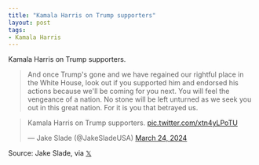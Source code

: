```yaml
---
title: "Kamala Harris on Trump supporters"
layout: post
tags:
- Kamala Harris
---
```


Kamala Harris on Trump supporters.

> And once Trump's gone and we have regained our rightful place in the White House, look out if you supported him and endorsed his actions because we'll be coming for you next. You will feel the vengeance of a nation. No stone will be left unturned as we seek you out in this great nation. For it is you that betrayed us.

<blockquote class="twitter-tweet"><p lang="fr" dir="ltr">Kamala Harris on Trump supporters. <a href="https://t.co/xtn4yLPoTU">pic.twitter.com/xtn4yLPoTU</a></p>&mdash; Jake Slade (@JakeSladeUSA) <a href="https://twitter.com/JakeSladeUSA/status/1771907582057185612?ref_src=twsrc%5Etfw">March 24, 2024</a></blockquote> <script async src="https://platform.twitter.com/widgets.js" charset="utf-8"></script>

Source: Jake Slade, via [𝕏](https://x.com)
